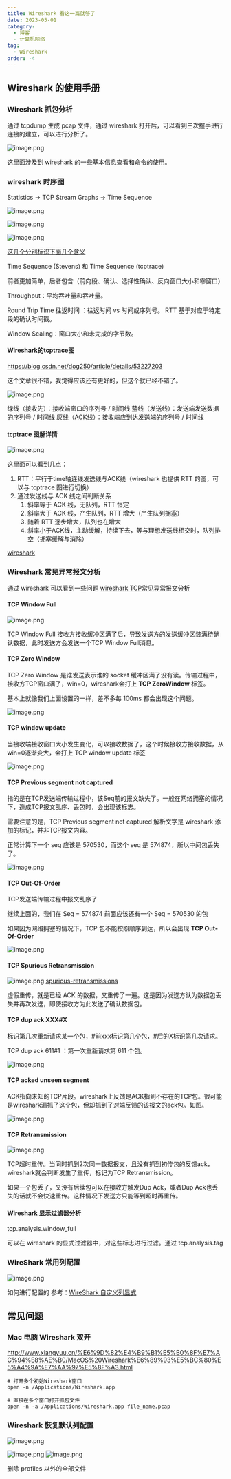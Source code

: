 ```yaml
---
title: Wireshark 看这一篇就够了
date: 2023-05-01
category:
  - 博客
  - 计算机网络
tag:
  - Wireshark
order: -4
---
```


## Wireshark 的使用手册

### Wireshark 抓包分析

通过 tcpdump 生成 pcap 文件，通过 wireshark 打开后，可以看到三次握手进行连接的建立，可以进行分析了。

![image.png](https://ljd-image-upload.oss-cn-beijing.aliyuncs.com/sources/202304251434170.png)

这里面涉及到 wireshark 的一些基本信息查看和命令的使用。



### wireshark 时序图

Statistics -> TCP Stream Graphs -> Time Sequence

![image.png](https://ljd-image-upload.oss-cn-beijing.aliyuncs.com/sources/202304251451604.png)

![image.png](https://ljd-image-upload.oss-cn-beijing.aliyuncs.com/sources/202304251451351.png)

![image.png](https://ljd-image-upload.oss-cn-beijing.aliyuncs.com/sources/202304251454535.png)

[这几个分别标识下面几个含义](https://www.wireshark.org/docs/wsug_html_chunked/ChStatTCPStreamGraphs.html)

Time Sequence (Stevens) 和 Time Sequence (tcptrace)

前者更加简单，后者包含（前向段、确认、选择性确认、反向窗口大小和零窗口）

Throughput：平均吞吐量和吞吐量。

Round Trip Time 往返时间 ：往返时间 vs 时间或序列号。 RTT 基于对应于特定段的确认时间戳。

Window Scaling：窗口大小和未完成的字节数。

#### Wireshark的tcptrace图


https://blog.csdn.net/dog250/article/details/53227203

这个文章很不错，我觉得应该还有更好的，但这个就已经不错了。

![image.png](https://ljd-image-upload.oss-cn-beijing.aliyuncs.com/sources/202304261501207.png)

绿线（接收先）：接收端窗口的序列号 / 时间线
蓝线（发送线）：发送端发送数据的序列号 / 时间线
灰线（ACK线）：接收端应到达发送端的序列号 / 时间线

####  tcptrace 图解详情

![image.png](https://ljd-image-upload.oss-cn-beijing.aliyuncs.com/sources/202304261503080.png)

这里面可以看到几点：

1. RTT：平行于time轴连线发送线与ACK线（wireshark 也提供 RTT 的图，可以与 tcptrace 图进行切换）
2. 通过发送线与 ACK 线之间判断关系
	1. 斜率等于 ACK 线，无队列，RTT 恒定
	2. 斜率大于 ACK 线，产生队列，RTT 增大（产生队列拥塞）
	3. 随着 RTT 逐步增大，队列也在增大
	4. 斜率小于ACK线，主动缓解，持续下去，等与理想发送线相交时，队列排空（拥塞缓解与消除）

[wireshark](https://www.cnblogs.com/xiaolincoding/p/12922927.html)



### Wireshark 常见异常报文分析

通过 wireshark 可以看到一些问题 [wireshark TCP常见异常报文分析](https://zhuanlan.zhihu.com/p/546465303)

#### TCP Window Full

![image.png](https://ljd-image-upload.oss-cn-beijing.aliyuncs.com/sources/202304261551533.png)

TCP Window Full 接收方接收缓冲区满了后，导致发送方的发送缓冲区装满待确认数据，此时发送方会发送一个TCP Window Full消息。

#### TCP Zero Window



TCP Zero Window 是谁发送表示谁的 socket 缓冲区满了没有读。传输过程中，接收方TCP窗口满了，win=0，wireshark会打上 **TCP ZeroWindow** 标签。


基本上就像我们上面设置的一样，差不多每 100ms 都会出现这个问题。

![image.png](https://ljd-image-upload.oss-cn-beijing.aliyuncs.com/sources/202304261636585.png)


#### TCP window update

当接收端接收窗口大小发生变化，可以接收数据了，这个时候接收方接收数据，从win=0逐渐变大，会打上 TCP window update 标签

![image.png](https://ljd-image-upload.oss-cn-beijing.aliyuncs.com/sources/202304261557699.png)

#### TCP Previous segment not captured

指的是在TCP发送端传输过程中，该Seq前的报文缺失了。一般在网络拥塞的情况下，造成TCP报文乱序、丢包时，会出现该标志。

需要注意的是，TCP Previous segment not captured 解析文字是 wireshark 添加的标记，并非TCP报文内容。

正常计算下一个 seq 应该是 570530，而这个 seq 是 574874，所以中间包丢失了。

![image.png](https://ljd-image-upload.oss-cn-beijing.aliyuncs.com/sources/202304261604492.png)

#### TCP Out-Of-Order

TCP发送端传输过程中报文乱序了

继续上面的，我们在 Seq = 574874 前面应该还有一个 Seq = 570530 的包

如果因为网络拥塞的情况下，TCP 包不能按照顺序到达，所以会出现  **TCP Out-Of-Order**

![image.png](https://ljd-image-upload.oss-cn-beijing.aliyuncs.com/sources/202304261608052.png)

#### TCP Spurious Retransmission

![image.png](https://ljd-image-upload.oss-cn-beijing.aliyuncs.com/sources/202304261614158.png)
[spurious-retransmissions](https://blog.packet-foo.com/2013/06/spurious-retransmissions/comment-page-1/)

虚假重传，就是已经 ACK 的数据，又重传了一遍。这是因为发送方认为数据包丢失并再次发送，即使接收方为此发送了确认数据包。

#### TCP dup ack XXX#X

标识第几次重新请求某一个包，#前xxx标识第几个包，#后的X标识第几次请求。

TCP dup ack 611#1 ：第一次重新请求第 611 个包。

![image.png](https://ljd-image-upload.oss-cn-beijing.aliyuncs.com/sources/202304261618603.png)

#### TCP acked unseen segment

ACK指向未知的TCP片段。wireshark上反馈是ACK指到不存在的TCP包。很可能是wireshark漏抓了这个包，但却抓到了对端反馈的该报文的ack包。如图。

![image.png](https://ljd-image-upload.oss-cn-beijing.aliyuncs.com/sources/202304261623318.png)

#### TCP Retransmission

![image.png](https://ljd-image-upload.oss-cn-beijing.aliyuncs.com/sources/202304261633621.png)

TCP超时重传。当同时抓到2次同一数据报文，且没有抓到初传包的反馈ack，wireshark就会判断发生了重传，标记为TCP Retransmission。

如果一个包丢了，又没有后续包可以在接收方触发Dup Ack，或者Dup Ack也丢失的话就不会快速重传。这种情况下发送方只能等到超时再重传。

####  Wireshark 显示过滤器分析

tcp.analysis.window_full

可以在 wireshark 的显式过滤器中，对这些标志进行过滤。通过 tcp.analysis.tag





### WireShark 常用列配置

![image.png](https://ljd-image-upload.oss-cn-beijing.aliyuncs.com/sources/202304241517220.png)


如何进行配置的 参考：[WireShark 自定义列显式](https://blog.csdn.net/nuan444979/article/details/126967458?spm=1001.2101.3001.6650.3&utm_medium=distribute.pc_relevant.none-task-blog-2%7Edefault%7ECTRLIST%7ERate-3-126967458-blog-121558664.235%5Ev32%5Epc_relevant_default_base3&depth_1-utm_source=distribute.pc_relevant.none-task-blog-2%7Edefault%7ECTRLIST%7ERate-3-126967458-blog-121558664.235%5Ev32%5Epc_relevant_default_base3&utm_relevant_index=6)





## 常见问题

### Mac 电脑 Wireshark 双开

http://www.xiangyuu.cn/%E6%9D%82%E4%B9%B1%E5%B0%8F%E7%AC%94%E8%AE%B0/MacOS%20Wireshark%E6%89%93%E5%BC%80%E5%A4%9A%E7%AA%97%E5%8F%A3.html

```
# 打开多个初始Wireshark窗口
open -n /Applications/Wireshark.app

# 直接在多个窗口打开抓包文件
open -n -a /Applications/Wireshark.app file_name.pcap
```


### Wireshark 恢复默认列配置

![image.png](https://ljd-image-upload.oss-cn-beijing.aliyuncs.com/sources/202304241548731.png)

![image.png](https://ljd-image-upload.oss-cn-beijing.aliyuncs.com/sources/202304241548185.png)
![image.png](https://ljd-image-upload.oss-cn-beijing.aliyuncs.com/sources/202304241549059.png)

删除 profiles 以外的全部文件







